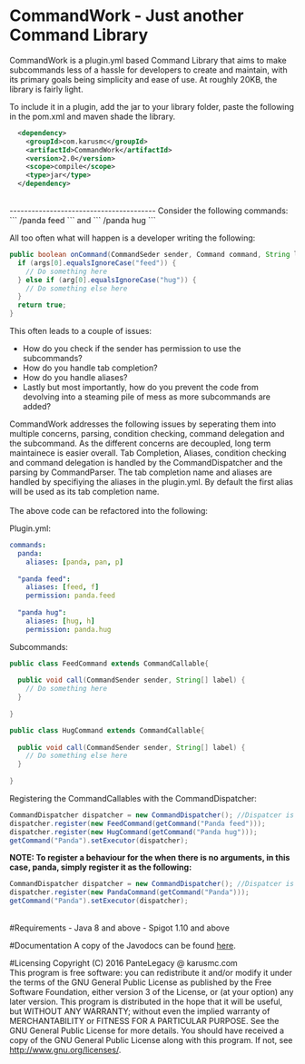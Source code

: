 # CommandWork - Just another Command Library

CommandWork is a plugin.yml based Command Library that aims to make subcommands less of a hassle for developers to create and maintain, with its primary goals being simplicity and ease of use. At roughly 20KB, the library is fairly light.

To include it in a plugin, add the jar to your library folder, paste the following in the pom.xml and maven shade the library.
```xml
  <dependency>
    <groupId>com.karusmc</groupId>
    <artifactId>CommandWork</artifactId>
    <version>2.0</version>
    <scope>compile</scope>
    <type>jar</type>
  </dependency>
```
<br>
----------------------------------------
Consider the following commands:
```
/panda feed
```
and 
```
/panda hug
```

All too often what will happen is a developer writing the following:
```java
public boolean onCommand(CommandSeder sender, Command command, String label, String[] args) {
  if (args[0].equalsIgnoreCase("feed")) {
    // Do something here
  } else if (arg[0].equalsIgnoreCase("hug")) {
    // Do something else here
  }
  return true;
}
```
This often leads to a couple of issues:
- How do you check if the sender has permission to use the subcommands?
- How do you handle tab completion?
- How do you handle aliases?
- Lastly but most importantly, how do you prevent the code from devolving into a steaming pile of mess as more subcommands are added?

CommandWork addresses the following issues by seperating them into multiple concerns, parsing, condition checking, command delegation and the subcommand. As the different concerns are decoupled, long term maintainece is easier overall. Tab Completion, Aliases, condition checking and command delegation is handled by the CommandDispatcher and the parsing by CommandParser. The tab completion name and aliases are handled by specifiying the aliases in the plugin.yml. By default the first alias will be used as its tab completion name. 
<br> <br>
The above code can be refactored into the following:

Plugin.yml:
```yml
commands:
  panda:
    aliases: [panda, pan, p]
    
  "panda feed":
    aliases: [feed, f]
    permission: panda.feed
    
  "panda hug":
    aliases: [hug, h]
    permission: panda.hug
```
    
Subcommands:
```java
public class FeedCommand extends CommandCallable{
  
  public void call(CommandSender sender, String[] label) {
    // Do something here
  }
  
}

public class HugCommand extends CommandCallable{
  
  public void call(CommandSender sender, String[] label) {
    // Do something else here
  }
  
}
```

Registering the CommandCallables with the CommandDispatcher:
```java
CommandDispatcher dispatcher = new CommandDispatcher(); //Dispatcer is instaniated with the default CommandParser
dispatcher.register(new FeedCommand(getCommand("Panda feed")));
dispatcher.register(new HugCommand(getCommand("Panda hug")));
getCommand("Panda").setExecutor(dispatcher);
```

<b> NOTE:
To register a behaviour for the when there is no arguments, in this case, panda, simply register it as the following: </b>
```java
CommandDispatcher dispatcher = new CommandDispatcher(); //Dispatcer is instaniated with the default CommandParser
dispatcher.register(new PandaCommand(getCommand("Panda")));
getCommand("Panda").setExecutor(dispatcher);
```
<br>
#Requirements
- Java 8 and above
- Spigot 1.10 and above
<br>

#Documentation
A copy of the Javodocs can be found [here](https://pante.github.io/CommandWork/).

#Licensing
Copyright (C) 2016 PanteLegacy @ karusmc.com <br>
This program is free software: you can redistribute it and/or modify it under the terms of the GNU General Public License as published by the Free Software Foundation, either version 3 of the License, or (at your option) any later version. This program is distributed in the hope that it will be useful, but WITHOUT ANY WARRANTY; without even the implied warranty of MERCHANTABILITY or FITNESS FOR A PARTICULAR PURPOSE. See the GNU General Public License for more details. You should have received a copy of the GNU General Public License along with this program. If not, see <http://www.gnu.org/licenses/>.
